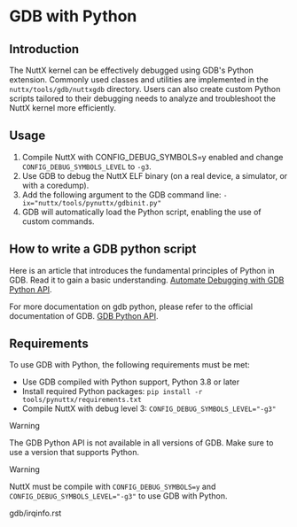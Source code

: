 # GDB with Python

## Introduction

The NuttX kernel can be effectively debugged using GDB's Python
extension. Commonly used classes and utilities are implemented in the
`nuttx/tools/gdb/nuttxgdb` directory. Users can also create custom
Python scripts tailored to their debugging needs to analyze and
troubleshoot the NuttX kernel more efficiently.

## Usage

1.  Compile NuttX with CONFIG\_DEBUG\_SYMBOLS=y enabled and change
    `CONFIG_DEBUG_SYMBOLS_LEVEL` to `-g3`.
2.  Use GDB to debug the NuttX ELF binary (on a real device, a
    simulator, or with a coredump).
3.  Add the following argument to the GDB command line:
    `-ix="nuttx/tools/pynuttx/gdbinit.py"`
4.  GDB will automatically load the Python script, enabling the use of
    custom commands.

## How to write a GDB python script

Here is an article that introduces the fundamental principles of Python
in GDB. Read it to gain a basic understanding. [Automate Debugging with
GDB Python
API](https://interrupt.memfault.com/blog/automate-debugging-with-gdb-python-api).

For more documentation on gdb python, please refer to the official
documentation of GDB. [GDB Python
API](https://sourceware.org/gdb/current/onlinedocs/gdb.html/Python-API.html#Python-API).

## Requirements

To use GDB with Python, the following requirements must be met:

  - Use GDB compiled with Python support, Python 3.8 or later
  - Install required Python packages: `pip install -r
    tools/pynuttx/requirements.txt`
  - Compile NuttX with debug level 3: `CONFIG_DEBUG_SYMBOLS_LEVEL="-g3"`

<div class="warning">

<div class="title">

Warning

</div>

The GDB Python API is not available in all versions of GDB. Make sure to
use a version that supports Python.

</div>

<div class="warning">

<div class="title">

Warning

</div>

NuttX must be compile with `CONFIG_DEBUG_SYMBOLS=y` and
`CONFIG_DEBUG_SYMBOLS_LEVEL="-g3"` to use GDB with Python.

gdb/irqinfo.rst

</div>
